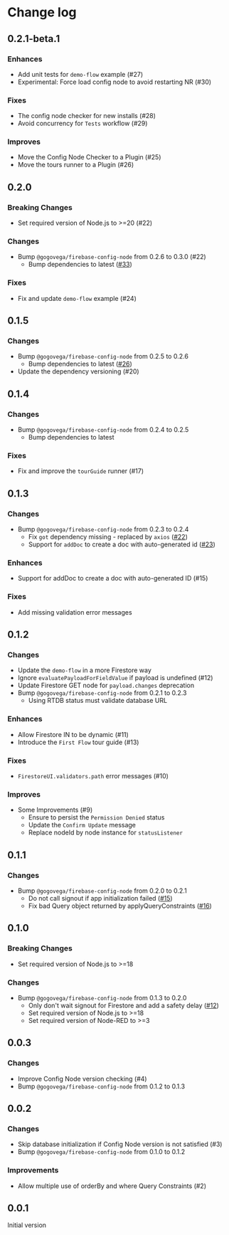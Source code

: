 # Change log

## 0.2.1-beta.1

### Enhances

- Add unit tests for `demo-flow` example (#27)
- Experimental: Force load config node to avoid restarting NR (#30)

### Fixes

- The config node checker for new installs (#28)
- Avoid concurrency for `Tests` workflow (#29)

### Improves

- Move the Config Node Checker to a Plugin (#25)
- Move the tours runner to a Plugin (#26)

## 0.2.0

### Breaking Changes

- Set required version of Node.js to >=20 (#22)

### Changes

- Bump `@gogovega/firebase-config-node` from 0.2.6 to 0.3.0 (#22)
  - Bump dependencies to latest ([#33](https://github.com/GogoVega/Firebase-Config-Node/pull/33))

### Fixes

- Fix and update `demo-flow` example (#24)

## 0.1.5

### Changes

- Bump `@gogovega/firebase-config-node` from 0.2.5 to 0.2.6
  - Bump dependencies to latest ([#26](https://github.com/GogoVega/Firebase-Config-Node/pull/26))
- Update the dependency versioning (#20)

## 0.1.4

### Changes

- Bump `@gogovega/firebase-config-node` from 0.2.4 to 0.2.5
  - Bump dependencies to latest

### Fixes

- Fix and improve the `tourGuide` runner (#17)

## 0.1.3

### Changes

- Bump `@gogovega/firebase-config-node` from 0.2.3 to 0.2.4
  - Fix `got` dependency missing - replaced by `axios` ([#22](https://github.com/GogoVega/Firebase-Config-Node/pull/22))
  - Support for `addDoc` to create a doc with auto-generated id ([#23](https://github.com/GogoVega/Firebase-Config-Node/pull/23))

### Enhances

- Support for addDoc to create a doc with auto-generated ID (#15)

### Fixes

- Add missing validation error messages

## 0.1.2

### Changes

- Update the `demo-flow` in a more Firestore way
- Ignore `evaluatePayloadForFieldValue` if payload is undefined (#12)
- Update Firestore GET node for `payload.changes` deprecation
- Bump `@gogovega/firebase-config-node` from 0.2.1 to 0.2.3
  - Using RTDB status must validate database URL

### Enhances

- Allow Firestore IN to be dynamic (#11)
- Introduce the `First Flow` tour guide (#13)

### Fixes

- `FirestoreUI.validators.path` error messages (#10)

### Improves

- Some Improvements (#9)
  - Ensure to persist the `Permission Denied` status
  - Update the `Confirm Update` message
  - Replace nodeId by node instance for `statusListener`

## 0.1.1

### Changes

- Bump `@gogovega/firebase-config-node` from 0.2.0 to 0.2.1
  - Do not call signout if app initialization failed ([#15](https://github.com/GogoVega/Firebase-Config-Node/pull/15))
  - Fix bad Query object returned by applyQueryConstraints ([#16](https://github.com/GogoVega/Firebase-Config-Node/pull/16))

## 0.1.0

### Breaking Changes

- Set required version of Node.js to >=18

### Changes

- Bump `@gogovega/firebase-config-node` from 0.1.3 to 0.2.0
  - Only don't wait signout for Firestore and add a safety delay ([#12](https://github.com/GogoVega/Firebase-Config-Node/pull/12))
  - Set required version of Node.js to >=18
  - Set required version of Node-RED to >=3

## 0.0.3

### Changes

- Improve Config Node version checking (#4)
- Bump `@gogovega/firebase-config-node` from 0.1.2 to 0.1.3

## 0.0.2

### Changes

- Skip database initialization if Config Node version is not satisfied (#3)
- Bump `@gogovega/firebase-config-node` from 0.1.0 to 0.1.2

### Improvements

- Allow multiple use of orderBy and where Query Constraints (#2)

## 0.0.1

Initial version
